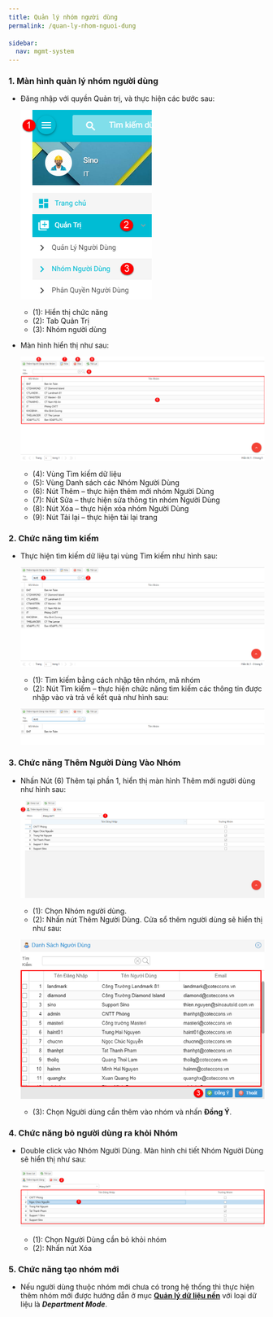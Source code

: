 ```yaml
---
title: Quản lý nhóm người dùng
permalink: /quan-ly-nhom-nguoi-dung

sidebar:
  nav: mgmt-system
---
```



### **1. Màn hình quản lý nhóm người dùng**
* Đăng nhập với quyền Quản trị, và thực hiện các bước sau:

     ![](assets/usergroupmanager/mnUserGroupManager.png)

     * (1): Hiển thị chức năng
     * (2): Tab Quản Trị
     * (3): Nhóm người dùng

* Màn hình hiển thị như sau:

     ![](assets/usergroupmanager/UserGroupManager.png)

     * (4): Vùng Tìm kiếm dữ liệu
     * (5): Vùng Danh sách các Nhóm Người Dùng
     * (6): Nút Thêm – thực hiện thêm mới nhóm Người Dùng
     * (7): Nút Sửa – thực hiện sửa thông tin nhóm Người Dùng
     * (8): Nút Xóa – thực hiện xóa nhóm Người Dùng
     * (9): Nút Tải lại – thực hiện tải lại trang

### **2. Chức năng tìm kiếm**
* Thực hiện tìm kiếm dữ liệu tại vùng Tìm kiếm như hình sau:

     ![](assets/usergroupmanager/UserGroupManagerSearch.png)

     * (1): Tìm kiếm bằng cách nhập tên nhóm, mã nhóm
     * (2): Nút Tìm kiếm – thực hiện chức năng tìm kiếm các thông tin được nhập vào và trả về kết quả như hình sau:

     ![](assets/usergroupmanager/UserGroupManagerSearchResult.png)

### **3. Chức năng Thêm Người Dùng Vào Nhóm**
* Nhấn Nút (6) Thêm tại phần 1, hiển thị màn hình Thêm mới người dùng như hình sau:

     ![](assets/usergroupmanager/UsergroupDetailsAdd.png)

     * (1): Chọn Nhóm người dùng.
     * (2): Nhấn nút Thêm Người Dùng. Cửa sổ thêm người dùng sẽ hiển thị như sau:

     ![](assets/usergroupmanager/UsergroupDetailsListUser.png)

     * (3): Chọn Người dùng cần thêm vào nhóm và nhấn **Đồng Ý**.

### **4. Chức năng bỏ người dùng ra khỏi Nhóm**
* Double click vào Nhóm Người Dùng. Màn hình chi tiết Nhóm Người Dùng sẽ hiển thị như sau:

     ![](assets/usergroupmanager/UsergroupDetailsRemoveUser.png)
     
     * (1): Chọn Người Dùng cần bỏ khỏi nhóm
     * (2): Nhấn nút Xóa

### **5. Chức năng tạo nhóm mới**
* Nếu người dùng thuộc nhóm mới chưa có trong hệ thống thì thực hiện thêm nhóm mới được hướng dẫn ở mục **[Quản lý dữ liệu nền](./quan-ly-du-lieu-nen)** với loại dữ liệu là ***Department Mode***.
